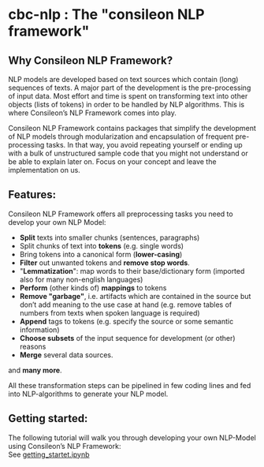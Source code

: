 # cbc-nlp : The "consileon NLP framework"

## Why Consileon NLP Framework?
NLP models are developed based on text sources which contain (long) sequences of texts. A major part of the development is the pre-processing of input data. Most effort and time is spent on transforming text into other objects (lists of tokens) in order to be handled by NLP algorithms. This is where Consileon’s NLP Framework comes into play. 

Consileon NLP Framework contains packages that simplify the development of NLP models through modularization and encapsulation of frequent pre-processing tasks. In that way, you avoid repeating yourself or ending up with a bulk of unstructured sample code that you might not understand or be able to explain later on. Focus on your concept and leave the implementation on us.  

## Features: 
Consileon NLP Framework offers all preprocessing tasks you need to develop your own NLP Model: 

- **Split** texts into smaller chunks (sentences, paragraphs) 
- Split chunks of text into **tokens** (e.g. single words) 
- Bring tokens into a canonical form (**lower-casing**) 
- **Filter** out unwanted tokens and **remove stop words**. 
- "**Lemmatization**":  map words to their base/dictionary form (imported also for many non-english languages) 
- **Perform** (other kinds of) **mappings** to tokens 
- **Remove "garbage"**, i.e. artifacts which are contained in the source but don’t add meaning to the use case at hand (e.g. remove tables of numbers from texts when spoken language is required) 
- **Append** tags to tokens (e.g. specify the source or some semantic information) 
- **Choose subsets** of the input sequence for development (or other) reasons 
- **Merge** several data sources. 

and **many more**. 

All these transformation steps can be pipelined in few coding lines and fed into NLP-algorithms to generate your NLP model.   



## Getting started: 
The following tutorial will walk you through developing your own NLP-Model using Consileon’s NLP Framework:  
See [getting_startet.ipynb](examples/notebooks/getting_started.ipynb)








